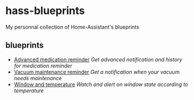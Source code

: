 # hass-blueprints

My personnal collection of Home-Assistant's blueprints

## blueprints

* [Advanced medication reminder](blueprints/medication_reminder.yaml) *Get advanced notification and history for medication reminder*
* [Vacuum maintenance reminder](blueprints/vacuum_maintenance_reminder.yaml) *Get a notification when your vacuum needs maintenance*
* [Window and temperature](blueprints/window_temperature.yaml) *Watch and alert on window state according to temperature*
